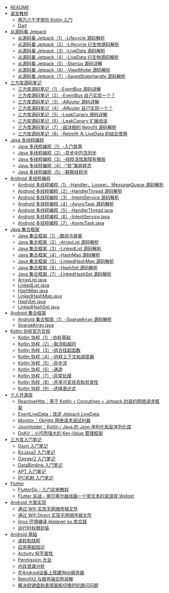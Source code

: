 * [README](README.md)
* [语言教程 ]()
	* [两万六千字带你 Kotlin 入门](kotlin/kotlin入门教程.md)
	* [Dart](dart/Dart入门教程.md)
* [从源码看 Jetpack]()
    * [从源码看 Jetpack（1）-Lifecycle 源码解析](jetpack/Lifecycle源码解析.md)
    * [从源码看 Jetpack（2）-Lifecycle 衍生物源码解析](jetpack/Lifecycle衍生.md)
    * [从源码看 Jetpack（3）-LiveData 源码解析](jetpack/LiveData源码解析.md)
    * [从源码看 Jetpack（4）-LiveData 衍生物源码解析](jetpack/LiveData衍生.md)
    * [从源码看 Jetpack（5）-Startup 源码详解](jetpack/Startup源码详解.md)
    * [从源码看 Jetpack（6）-ViewModel 源码解析](jetpack/ViewModel源码解析.md)
    * [从源码看 Jetpack（7）-SavedStateHandle 源码解析](jetpack/SavedStateHandle源码详解.md)
* [三方库源码笔记]()
    - [三方库源码笔记（1）-EventBus 源码详解](android_opensource/1-EventBus源码详解.md)
    - [三方库源码笔记（2）-EventBus 自己实现一个？](android_opensource/2-EventBus自己实现一个？.md)
    - [三方库源码笔记（3）-ARouter 源码详解](android_opensource/3-ARouter源码详解.md)
    - [三方库源码笔记（4）-ARouter 自己实现一个？](android_opensource/4-ARouter自己实现一个？.md)
    - [三方库源码笔记（5）-LeakCanary 源码详解](android_opensource/5-LeakCanary源码详解.md)
    - [三方库源码笔记（6）-LeakCanary 扩展阅读](android_opensource/6-LeakCanary扩展阅读.md)
    - [三方库源码笔记（7）-超详细的 Retrofit 源码解析](android_opensource/7-超详细的Retrofit源码解析.md)
    - [三方库源码笔记（8）-Retrofit 与 LiveData 的结合使用](android_opensource/8-Retrofit与LiveData的结合使用.md)
* [Java 多线程编程]()
	* [Java 多线程编程（1）-入门筑基](java_multithreading/1-入门筑基.md)
	* [Java 多线程编程（2）-异步中包含同步](java_multithreading/2-异步中包含同步.md)
	* [Java 多线程编程（3）-线程活性故障有哪些](java_multithreading/3-线程活性故障有哪些.md)
	* [Java 多线程编程（4）-“锁”事碎碎念](java_multithreading/4-“锁”事碎碎念.md)
	* [Java 多线程编程（5）-聊聊线程池](java_multithreading/5-聊聊线程池.md)
* [Android 多线程编程]()
	* [Android 多线程编程（1）-Handler、Looper、MessageQueue 源码解析](android_multithreading/Android多线程之Handler、Looper与MessageQueue源码解析.md)
	* [Android 多线程编程（2）-HandlerThread 源码解析](android_multithreading/Android多线程之HandlerThread源码解析.md)
	* [Android 多线程编程（3）-IntentService 源码解析](android_multithreading/Android多线程之IntentService源码解析.md)
	* [Android 多线程编程（4）-AsyncTask 源码解析](android_multithreading/Android多线程之AsyncTask源码解析.md)
	* [Android 多线程编程（5）-HandlerThread.java](android_multithreading/HandlerThread.md)
	* [Android 多线程编程（6）-IntentService.java](android_multithreading/IntentService.md)
	* [Android 多线程编程（7）-AsyncTask.java](android_multithreading/AsyncTask.md)
* [Java 集合框架]()
	* [Java 集合框架（1）-数组与链表](java_collections/Java集合框架源码解析之数组与链表.md)
	* [Java 集合框架（2）-ArrayList 源码解析](java_collections/Java集合框架源码解析之ArrayList.md)
	* [Java 集合框架（3）-LinkedList 源码解析](java_collections/Java集合框架源码解析之LinkedList.md)
	* [Java 集合框架（4）-HashMap 源码解析](java_collections/Java集合框架源码解析之HashMap.md)
	* [Java 集合框架（5）-LinkedHashMap 源码解析](java_collections/Java集合框架源码解析之LinkedHashMap.md)
	* [Java 集合框架（6）-HashSet 源码解析](java_collections/Java集合框架源码解析之HashSet.md)
	* [Java 集合框架（7）-LinkedHashSet 源码解析](java_collections/Java集合框架源码解析之LinkedHashSet.md)
	* [ArrayList.java](java_collections/ArrayList.md)
	* [LinkedList.java](java_collections/LinkedList.md)
	* [HashMap.java](java_collections/HashMap.md)
	* [LinkedHashMap.java](java_collections/LinkedHashMap.md)
	* [HashSet.java](java_collections/HashSet.md)
	* [LinkedHashSet.java](java_collections/LinkedHashSet.md)
* [Android 集合框架]()
	* [Android 集合框架（1）-SparseArray 源码解析](android_collections/SparseArray源码解析.md)
	* [SparseArray.java](android_collections/SparseArray.md)
* [Kotlin 协程官方文档]()
	* [Kotlin 协程（1）-协程基础](kotlin_coroutine/1-协程基础.md)
	* [Kotlin 协程（2）-取消和超时](/kotlin_coroutine/2-取消和超时.md)
	* [Kotlin 协程（3）-组合挂起函数](kotlin_coroutine/3-组合挂起函数.md)
	* [Kotlin 协程（4）-协程上下文和调度器](kotlin_coroutine/4-协程上下文和调度器.md)
	* [Kotlin 协程（5）-异步流](kotlin_coroutine/5-异步流.md)
	* [Kotlin 协程（6）-通道](kotlin_coroutine/6-通道.md)
	* [Kotlin 协程（7）-异常处理](kotlin_coroutine/7-异常处理.md)
	* [Kotlin 协程（8）-共享可变状态和并发性](kotlin_coroutine/8-共享可变状态和并发性.md)
	* [Kotlin 协程（9）-选择表达式](kotlin_coroutine/9-选择表达式.md)
* [个人开源库]()
    * [ReactiveHttp：基于 Kotlin + Coroutines + Jetpack 封装的网络请求框架](https://github.com/leavesC/ReactiveHttp)
    * [EventLiveData：改造 Jetpack LiveData](https://github.com/leavesC/EventLiveData)
    * [Monitor：OkHttp 网络请求调试利器](https://github.com/leavesC/Monitor)
    * [JsonHolder：Kotlin / Java 的 Json 序列化和反序列化库](https://github.com/leavesC/JsonHolder)
	* [DoKV：小巧而强大的 Key-Value 管理框架](https://github.com/leavesC/DoKV)
* [三方库入门笔记 ]()
	* [Gson 入门笔记](android/Gson使用详解.md)
	* [RxJava2 入门笔记](android/RxJava2入门详细笔记.md)
	* [Dagger2 入门笔记](https://github.com/leavesC/Dagger2Samples)
	* [DataBinding 入门笔记](https://github.com/leavesC/DataBindingSamples)
	* [APT 入门笔记](https://github.com/leavesC/DoKV)
	* [IPC机制 入门笔记](https://github.com/leavesC/IPCSamples)
* [Flutter]()
	* [FlutterDo - 入门实例教程](https://github.com/leavesC/flutter_do)
	* [Flutter 实战 - 用贝塞尔曲线画一个带文本的波浪球 Widget](https://juejin.im/post/5db5c03a6fb9a0208668e4f3)
* [Android 方案实现]()
	* [通过 Wifi 实现无网络传输文件](https://github.com/leavesC/WifiFileTransfer)
	* [通过 Wifi Direct 实现无网络传输文件](https://github.com/leavesC/WifiP2P)
	* [linux 环境编译 ijkplayer so 库实践](https://github.com/leavesC/ijkplayer-so-extend)
	* [运行时权限封装](https://github.com/leavesC/PermissionSteward)
* [Android 基础]()
	* [进程和线程](android/Android进程和线程.md)
	* [应用基础知识](android/Android应用基础知识.md)
	* [Activity 标签属性](android/AndroidActivity标签属性.md)
	* [Permission 大全](android/AndroidPermission访问权限大全.md)
	* [内存泄漏分析](android/Android内存泄漏分析.md)
	* [在Android设备上搭建Web服务器](https://github.com/leavesC/AndroidServer)
	* [Retrofit2 与服务端实例讲解](https://github.com/leavesC/Retrofit2Samples)
	* [解决软键盘和表情面板切换时的跳闪问题](https://github.com/leavesC/Keyboard)